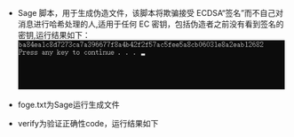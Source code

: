 * Sage 脚本，用于生成伪造文件，该脚本将欺骗接受 ECDSA“签名”而不自己对消息进行哈希处理的人,适用于任何 EC 密钥，包括伪造者之前没有看到签名的密钥,运行结果如下：
![Image text](https://github.com/DaquanDong/Homework/blob/main/Merkle%20Tree/result.png)

* foge.txt为Sage运行生成文件

* verify为验证正确性code，运行结果如下
